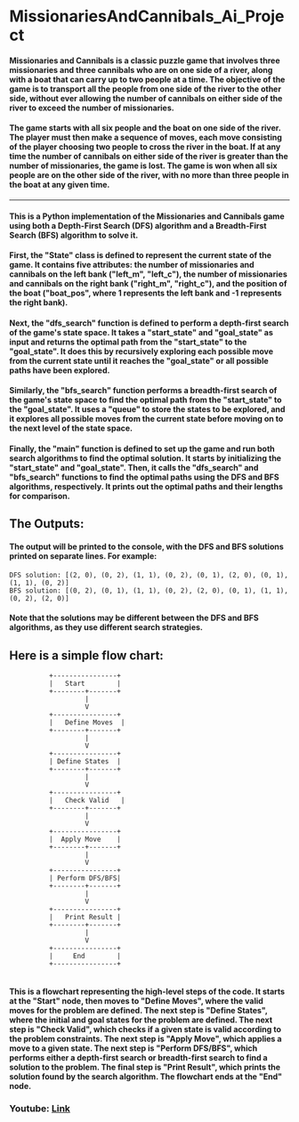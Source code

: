 # MissionariesAndCannibals_Ai_Project
#### Missionaries and Cannibals is a classic puzzle game that involves three missionaries and three cannibals who are on one side of a river, along with a boat that can carry up to two people at a time. The objective of the game is to transport all the people from one side of the river to the other side, without ever allowing the number of cannibals on either side of the river to exceed the number of missionaries.

#### The game starts with all six people and the boat on one side of the river. The player must then make a sequence of moves, each move consisting of the player choosing two people to cross the river in the boat. If at any time the number of cannibals on either side of the river is greater than the number of missionaries, the game is lost. The game is won when all six people are on the other side of the river, with no more than three people in the boat at any given time.



--------------------
#### This is a Python implementation of the Missionaries and Cannibals game using both a Depth-First Search (DFS) algorithm and a Breadth-First Search (BFS) algorithm to solve it.

#### First, the "State" class is defined to represent the current state of the game. It contains five attributes: the number of missionaries and cannibals on the left bank ("left_m", "left_c"), the number of missionaries and cannibals on the right bank ("right_m", "right_c"), and the position of the boat ("boat_pos", where 1 represents the left bank and -1 represents the right bank).

#### Next, the "dfs_search" function is defined to perform a depth-first search of the game's state space. It takes a "start_state" and "goal_state" as input and returns the optimal path from the "start_state" to the "goal_state". It does this by recursively exploring each possible move from the current state until it reaches the "goal_state" or all possible paths have been explored.

#### Similarly, the "bfs_search" function performs a breadth-first search of the game's state space to find the optimal path from the "start_state" to the "goal_state". It uses a "queue" to store the states to be explored, and it explores all possible moves from the current state before moving on to the next level of the state space.

#### Finally, the "main" function is defined to set up the game and run both search algorithms to find the optimal solution. It starts by initializing the "start_state" and "goal_state". Then, it calls the "dfs_search" and "bfs_search" functions to find the optimal paths using the DFS and BFS algorithms, respectively. It prints out the optimal paths and their lengths for comparison.


## The Outputs:

#### The output will be printed to the console, with the DFS and BFS solutions printed on separate lines. For example:
```
DFS solution: [(2, 0), (0, 2), (1, 1), (0, 2), (0, 1), (2, 0), (0, 1), (1, 1), (0, 2)]
BFS solution: [(0, 2), (0, 1), (1, 1), (0, 2), (2, 0), (0, 1), (1, 1), (0, 2), (2, 0)]

```
#### Note that the solutions may be different between the DFS and BFS algorithms, as they use different search strategies.

## Here is a simple flow chart:

```
          +----------------+
          |   Start        |
          +--------+-------+
                   |
                   V
          +----------------+
          |   Define Moves  |
          +--------+-------+
                   |
                   V
          +----------------+
          | Define States  |
          +--------+-------+
                   |
                   V
          +----------------+
          |   Check Valid   |
          +--------+-------+
                   |
                   V
          +----------------+
          |  Apply Move    |
          +--------+-------+
                   |
                   V
          +----------------+
          | Perform DFS/BFS|
          +--------+-------+
                   |
                   V
          +----------------+
          |   Print Result |
          +--------+-------+
                   |
                   V
          +----------------+
          |     End        |
          +----------------+


```

#### This is a flowchart representing the high-level steps of the code. It starts at the "Start" node, then moves to "Define Moves", where the valid moves for the problem are defined. The next step is "Define States", where the initial and goal states for the problem are defined. The next step is "Check Valid", which checks if a given state is valid according to the problem constraints. The next step is "Apply Move", which applies a move to a given state. The next step is "Perform DFS/BFS", which performs either a depth-first search or breadth-first search to find a solution to the problem. The final step is "Print Result", which prints the solution found by the search algorithm. The flowchart ends at the "End" node.

### Youtube: [Link](https://youtu.be/u2goGGnUXZw)
